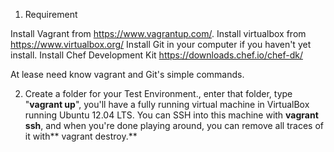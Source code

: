 1. Requirement

Install Vagrant from  https://www.vagrantup.com/.
Install virtualbox from https://www.virtualbox.org/
Install Git in your computer if you haven't yet install.
Install Chef Development Kit  https://downloads.chef.io/chef-dk/
 
At lease need know vagrant and Git's simple commands.

2. Create a folder for your Test Environment., enter that folder, type "**vagrant up**", you'll have a fully running virtual machine in VirtualBox running Ubuntu 12.04 LTS. You can SSH into this machine with **vagrant ssh**, and when you're done playing around, you can remove all traces of it with** vagrant destroy.**